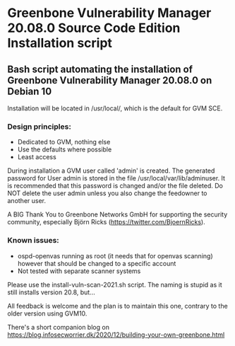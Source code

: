# Greenbone Vulnerability Manager 20.08.0 Source Code Edition Installation script

## Bash script automating the installation of Greenbone Vulnerability Manager 20.08.0 on Debian 10

Installation will be located in /usr/local/, which is the default for GVM SCE.

### Design principles:
  - Dedicated to GVM, nothing else
  - Use the defaults where possible
  - Least access

During installation a GVM user called 'admin' is created. The generated password for User admin is
stored in the file /usr/local/var/lib/adminuser. It is recommended that this password is changed and/or
the file deleted. Do NOT delete the user admin unless you also change the feedowner to another user.

A BIG Thank You to Greenbone Networks GmbH for supporting the security community, especially Björn Ricks (https://twitter.com/BjoernRicks).

### Known issues:
  - ospd-openvas running as root (it needs that for openvas scanning) however that should be changed to a specific account
  - Not tested with separate scanner systems

Please use the install-vuln-scan-2021.sh script. The naming is stupid as it still installs version 20.8, but...

All feedback is welcome and the plan is to maintain this one, contrary to the older version using GVM10.

There's a short companion blog on https://blog.infosecworrier.dk/2020/12/building-your-own-greenbone.html
